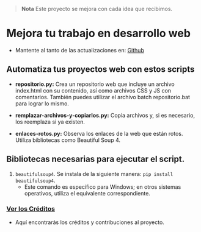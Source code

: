 > **Nota**
> Este proyecto se mejora con cada idea que recibimos.

# Mejora tu trabajo en desarrollo web

- Mantente al tanto de las actualizaciones en: [Github](https://github.com/Ale-int/mejora-tu-trabajo-en-desarrollo-web)

## Automatiza tus proyectos web con estos scripts

- **repositorio.py:** Crea un repositorio web que incluye un archivo index.html con su contenido, así como archivos CSS y JS con comentarios. También puedes utilizar el archivo batch repositorio.bat para lograr lo mismo.

- **remplazar-archivos-y-copiarlos.py:** Copia archivos y, si es necesario, los reemplaza si ya existen.

- **enlaces-rotos.py:** Observa los enlaces de la web que están rotos. Utiliza bibliotecas como Beautiful Soup 4.

## Bibliotecas necesarias para ejecutar el script.

1. `beautifulsoup4`. Se instala de la siguiente manera: `pip install beautifulsoup4`.
   - Este comando es específico para Windows; en otros sistemas operativos, utiliza el equivalente correspondiente.

### [Ver los Créditos](CREDITS.md)

- Aquí encontrarás los créditos y contribuciones al proyecto.

